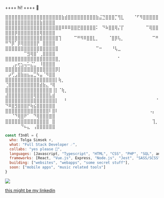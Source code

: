 ++++ hi! ++++ :ghost:


⣿⣿⣿⣿⣿⣿⣿⣿⣿⣿⣿⣿⣿⣿⣿⣿⣿⣿⣷⣾⣿⣿⣿⣿⣿⣿⣿⣿⣿⣷⣬⣙⣿⣿⣿⡉⢻⣇⠀⠀⠀⠈⠋⠻⣿⣿⣿⣿⣿⣿⣿⣿⣿⣿⣿⣿⣿⣿⣿⣿⣷⣿⣿⣿⣿
⣿⣿⣿⣿⣿⣿⣿⣿⣿⣿⣿⣿⣿⣿⣿⣿⣿⣿⠿⠿⠿⣿⣿⣟⣿⣿⣿⣿⣿⠅⠀⠙⠷⣿⣿⢿⡌⡏⠀⠀⠀⠀⠀⠀⠀⠉⢿⣿⣿⣿⣿⣿⡿⣿⣿⣿⣿⣿⣿⣿⢿⣿⣿⣿⣿
⣿⣿⣿⣿⣿⣿⣿⣿⣿⣿⣿⣿⣿⣿⣿⣿⣿⢹⠀⠀⠀⠀⠉⠛⠻⠿⣿⣿⣇⡀⠀⠀⠀⠈⣿⡿⢧⡀⠀⠀⠀⠀⠀⠀⠀⠀⠀⠉⠛⠛⠙⡿⠁⡿⢿⣿⣿⣿⣿⡟⠀⣿⣿⣿⣿
⣿⣿⣿⣿⣿⣿⣿⣿⣿⣿⣿⣿⣿⣿⣿⣿⣿⠀⠀⠀⠀⠀⠀⠀⠀⠀⠀⠀⠀⠉⠒⠀⠀⠀⠘⢧⣀⠀⠀⠀⠀⠀⠀⠀⠀⠀⠀⠀⠀⠀⠀⠀⠀⠀⠀⠉⣻⢿⣿⠁⢀⣿⣿⣿⣿
⣿⣿⣿⣿⣿⣿⣿⣿⣿⣿⣿⣿⣿⣿⣿⣿⣿⡀⠀⠀⠀⠀⠀⠀⠀⠀⠀⠀⠀⠀⠀⠀⠀⠀⠀⠀⠁⠀⠀⠀⠀⠀⠀⠀⠀⠀⠀⠀⠀⠀⠀⢀⡤⢖⣢⢤⠥⣌⣁⠀⠸⣿⣿⣿⣿
⣿⣿⣿⣿⣿⣿⣿⣿⣿⣿⣿⣿⣿⣿⣿⣿⡿⡇⠀⠀⠀⠀⠀⠀⠀⠀⠀⠀⠀⠀⠀⠀⠀⠀⠀⠀⠀⠀⠀⠀⠀⠀⠀⠀⠀⠀⠀⠀⠀⠀⡴⢋⣠⣿⣷⣶⣦⣤⣉⠳⣤⠈⠻⣿⣿
⣿⣿⣿⣿⣿⣿⣿⣿⣿⣿⣿⣿⣿⣿⣿⣿⡇⢷⡀⠀⠀⠀⠀⠀⠀⠀⠀⠀⠀⠀⠀⠀⠀⠀⠀⠀⠀⠀⠀⠀⠀⠀⠀⠀⠀⠀⠀⠀⠀⢈⣿⣿⣿⣿⣿⣿⣿⣿⣿⣿⣾⣷⣄⠘⢿
⣿⣿⣿⣿⣿⣿⣿⣿⣿⣿⣿⣿⣿⣿⣿⢸⡇⠈⢷⡀⠀⠀⠀⠀⠀⠀⠀⠀⠀⠀⠀⠀⠀⠀⠀⠀⠀⠀⠀⠀⠀⠀⠀⠀⠀⠀⠀⠀⠀⣼⣿⣿⣿⣿⣿⣿⣿⣿⢿⣿⣿⣿⣿⣧⣾
⣿⣿⣿⣿⣿⣿⣿⣿⣿⣿⣿⣿⣿⣿⣿⣿⡇⠀⠀⠃⠀⠀⠀⠀⠀⠀⠀⠀⠀⠀⠀⠀⠀⠀⠀⠀⠀⠀⠀⠀⠀⠀⠀⠀⠀⠀⠀⠀⠈⠙⠿⣿⣻⣿⣿⣿⡟⢷⣮⣿⣿⣿⣿⣿⣿
⣿⣿⣿⣿⣿⣿⣿⣿⣿⣿⣿⣿⣿⣿⠇⣿⠇⠀⠀⠀⠀⠀⠀⠀⠀⠀⠀⠀⠀⠀⠀⠀⠀⠀⠀⠀⠀⠀⠀⠀⠀⠀⠀⠀⠀⠀⠠⡄⠀⠀⠀⠈⠙⢿⣿⠟⠁⠀⠙⢿⣿⣿⣿⣿⣿
⣿⣿⣿⣿⣿⣿⣿⣿⣿⣿⣿⣿⣿⣿⠀⣿⠀⠀⠀⠀⠀⠀⠀⠀⠀⠀⠀⠀⠀⠀⠀⠀⠀⠀⠀⠀⠀⠀⠀⠀⠀⠀⠀⠀⠀⠀⠀⢹⡀⠀⠀⠀⠀⠀⠙⠦⣄⠀⢠⣿⣿⣿⣿⣿⣿

```javascript
const f3n0l = {
  who: Tolga Simsek ⚡️,
  what: "Full Stack Developer ☄️",
  collabs: "yes please 💫",
  languages: [Javascript, "Typescript", "HTML", "CSS", "PHP", "SQL", and a bit of luck],
  frameworks: [React, "Vue.js", Express, "Node.js", "Jest", "SASS/SCSS", "socket.io"],
  building: ["websites", "webapps", "some secret stuff"],
  soon: ["mobile apps", "music related tools"]
}
```


<img src="https://media.tenor.com/sv1KYfbNLwcAAAAC/anime-moon.gif">


<a href="https://www.linkedin.com/in/tolga-simsek-0b0a42203/" target=”_blank”>this might be my linkedin</a>

